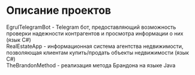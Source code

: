 # Описание проектов
EgrulTelegramBot - Telegram бот, предоставляющий возможность проверки надежности контрагентов и просмотра информации о них (язык C#)<br />
RealEstateApp - информационная система агентства недвижимости, позволяющая клиентам купить/продать объекты недвижимости (язык C#)<br />
TheBrandonMethod - реализация метода Брандона на языке Java

